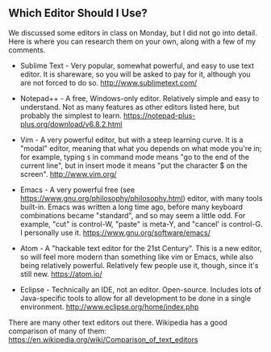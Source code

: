 ## Which Editor Should I Use?

We discussed some editors in class on Monday, but I did not go into detail.  Here is where you can research them on your own, along with a few of my comments.

* Sublime Text - Very popular, somewhat powerful, and easy to use text editor. It is shareware, so you will be asked to pay for it, although you are not forced to do so. http://www.sublimetext.com/

* Notepad++ - A free, Windows-only editor.  Relatively simple and easy to understand.  Not as many features as other editors listed here, but probably the simplest to learn. https://notepad-plus-plus.org/download/v6.8.2.html

* Vim - A very powerful editor, but with a steep learning curve.  It is a "modal" editor, meaning that what you depends on what mode you're in; for example, typing `$` in command mode means "go to the end of the current line", but in insert mode it means "put the character $ on the screen". http://www.vim.org/

* Emacs - A very powerful free (see https://www.gnu.org/philosophy/philosophy.html) editor, with many tools built-in.  Emacs was written a long time ago, before many keyboard combinations became "standard", and so may seem a little odd. For example, "cut" is control-W, "paste" is meta-Y, and "cancel' is control-G.  I personally use it. https://www.gnu.org/software/emacs/

* Atom - A "hackable text editor for the 21st Century".  This is a new editor, so will feel more modern than something like vim or Emacs, while also being relatively powerful.  Relatively few people use it, though, since it's still new. https://atom.io/

* Eclipse - Technically an IDE, not an editor.  Open-source.  Includes lots of Java-specific tools to allow for all development to be done in a single environment. http://www.eclipse.org/home/index.php

There are many other text editors out there.  Wikipedia has a good comparison of many of them: https://en.wikipedia.org/wiki/Comparison_of_text_editors
